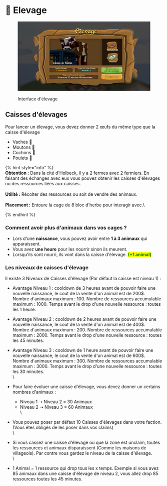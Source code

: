 # 🐷 Elevage

<figure><img src="../../.gitbook/assets/cage-vache.png" alt=""><figcaption><p>Interface d'élevage</p></figcaption></figure>

## **Caisses d'élevages**

Pour lancer un élevage, vous devez donner 2 œufs du même type que la caisse d'élevage

* Vaches :cow2:
* Moutons :sheep:
* Cochons :pig:
* Poulets :chicken:

{% hint style="info" %}
\
**Obtention :** Dans la cité d'Holbeck, il y a 2 fermes avec 2 fermiers. En faisant des échanges avec eux vous pouvez obtenir les caisses d'élevages ou des ressources liées aux caisses.\
\
**Utilité :** Récolter des ressources ou soit de vendre des animaux.\
\
**Placement :** Entoure la cage de 8 bloc d'herbe pour interagir avec.\

{% endhint %}

### Comment avoir plus d'animaux dans vos cages ?

* Lors d'une **naissance**, vous pouvez avoir entre **1 à 3 animaux** qui apparaissent.
* Vous avez **une heure** pour les nourrir sinon ils meurent.
* Lorsqu'ils sont nourri, ils vont dans la caisse d'élevage. <mark style="color:green;">**(+1 animal)**</mark>

### Les niveaux de caisses d'élevage

Il existe 3 Niveaux de Caisses d'élevage (Par défaut la caisse est niveau 1) :

* Avantage Niveau 1 : cooldown de 3 heures avant de pouvoir faire une nouvelle naissance, le cout de la vente d'un animal est de 200$. Nombre d'animaux maximum : 100. Nombre de ressources accumulable maximum : 1000. Temps avant le drop d'une nouvelle ressource : toutes les 1 heure.
* Avantage Niveau 2 : cooldown de 2 heures avant de pouvoir faire une nouvelle naissance, le cout de la vente d'un animal est de 400$. Nombre d'animaux maximum : 200. Nombre de ressources accumulable maximum : 2000. Temps avant le drop d'une nouvelle ressource : toutes les 45 minutes.
* Avantage Niveau 3 : cooldown de 1 heure avant de pouvoir faire une nouvelle naissance, le cout de la vente d'un animal est de 600$. Nombre d'animaux maximum : 300. Nombre de ressources accumulable maximum : 3000. Temps avant le drop d'une nouvelle ressource : toutes les 30 minutes.\
  \

* Pour faire évoluer une caisse d'élevage, vous devez donner un certains nombres d'animaux :
  * Niveau 1 ➝ Niveau 2 = 30 Animaux
  * Niveau 2 ➝ Niveau 3 = 60 Animaux\
    \

* Vous pouvez poser par défaut 10 Caisses d'élevages dans votre faction. (Vous êtes obligés de les poser dans vos claims)\
  \

* Si vous cassez une caisse d'élevage ou que la zone est unclaim, toutes les ressources et animaux disparaissent (Comme les maisons de villageois). Par contre vous gardez le niveau de la caisse d'élevage.\
  \

* 1 Animal = 1 ressource qui drop tous les x temps. Exemple si vous avez 85 animaux dans une caisse d'élevage de niveau 2, vous allez drop 85 ressources toutes les 45 minutes.
